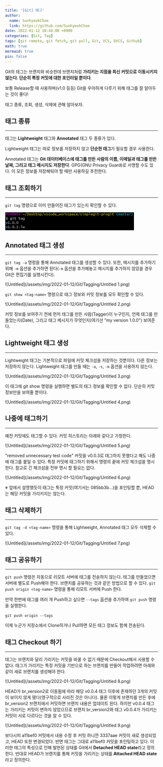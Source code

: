 ```yaml
---
title: '[Git] 태그'
author:
  name: SunhyeokChoe
  link: https://github.com/SunhyeokChoe
date: 2022-01-12 18:44:00 +0900
categories: [Git, Tag]
tags: [git remote, git fetch, git pull, Git, VCS, DVCS, Github]
math: true
mermaid: true
pin: false
---
```


Git의 태그는 브랜치와 비슷한데 브랜치처럼 **가리키는 지점을 최신 커밋으로 이동시키지 않는다. 단순히 특정 커밋에 대한 포인터일 뿐이다**.

보통 Release할 때 사용하며(v1.0 등등) Git을 우아하게 다루기 위해 태그를 잘 알아두는 것이 좋다!

태그 종류, 조회, 생성, 삭제에 관해 알아보자.

## 태그 종류

---

태그는 **Lightweight** 태그와 **Annotated** 태그 두 종류가 있다.

Lightweight 태그는 따로 정보를 저장하지 않고 **단순한 태그**가 필요할 경우 사용한다.

Annotated 태그는 **Git 데이터베이스에 태그를 만든 사람의 이름, 이메일과 태그를 만든 날짜, 그리고 태그 메시지도 저장한다**. GPG(GNU Privacy Guard)로 서명할 수도 있다. 이 모든 정보를 저장해둬야 할 때만 사용하길 추천한다.

## 태그 조회하기

---

`git tag` 명령으로 이미 만들어진 태그가 있는지 확인할 수 있다.

![Untitled](/assets/img/2022-01-12/Git/Tagging/Untitled.png)

## Annotated 태그 생성

---

`git tag -a` 명령을 통해 Annotated 태그를 생성할 수 있다. 또한, 메시지를 추가하기 위해 `-m` 옵션을 추가하면 된다(`-m` 옵션을 추가해놓고 메시지를 추가하지 않았을 경우 Git은 편집기를 실행시킨다).

![Untitled](/assets/img/2022-01-12/Git/Tagging/Untitled 1.png)

`git show <tag-name>` 명령으로 태그 정보와 커밋 정보를 모두 확인할 수 있다.

![Untitled](/assets/img/2022-01-12/Git/Tagging/Untitled 2.png)

커밋 정보를 보여주기 전에 먼저 태그를 만든 사람(Tagger)이 누구인지, 언제 태그를 만들었는지(Date), 그리고 태그 메시지가 무엇인지(여기선 "my version 1.0.0") 보여준다.

## Lightweight 태그 생성

---

Lightweight 태그는 기본적으로 파일에 커밋 체크섬을 저장하는 것뿐이다. 다른 정보는 저장하지 않는다. Lightweight 태그를 만들 때는 `-a`, `-s`, `-m` 옵션을 사용하지 않는다.

![Untitled](/assets/img/2022-01-12/Git/Tagging/Untitled 3.png)

이 태그에 git show 명령을 실행하면 별도의 태그 정보를 확인할 수 없다. 단순히 커밋 정보만을 보여줄 뿐이다.

![Untitled](/assets/img/2022-01-12/Git/Tagging/Untitled 4.png)

## 나중에 태그하기

---

예전 커밋에도 태그할 수 있다. 커밋 히스토리는 아래와 같다고 가정한다.

![Untitled](/assets/img/2022-01-12/Git/Tagging/Untitled 5.png)

"removed unnecessary test code" 커밋을 v0.0.3로 태그하지 못했다고 해도 나중에 태그를 붙일 수 있다. 특정 커밋에 태그하기 위해서 명령의 끝에 커밋 체크섬을 명시한다. 참고로 긴 체크섬을 전부 명시 할 필요는 없다.

![Untitled](/assets/img/2022-01-12/Git/Tagging/Untitled 6.png)

※ 앞에서 설명했듯이 태그는 특정 커밋(여기서는 085bb3b...)을 포인팅할 뿐, HEAD는 해당 커밋을 가리키지는 않는다.

## 태그 삭제하기

---

`git tag -d <tag-name>` 명령을 통해 Lightweight, Annotated 태그 모두 삭제할 수 있다.

![Untitled](/assets/img/2022-01-12/Git/Tagging/Untitled 7.png)

## 태그 공유하기

---

`git push` 명령은 자동으로 리모트 서버에 태그를 전송하지 않는다. 태그를 만들었으면 서버에 별도로 Push해야 한다. 브랜치를 공유하는 것과 같은 방법으로 할 수 있다. `git push origin <tag-name>` 명령을 통해 리모트 서버에 Push 한다.

만약 한번에 태그를 여러 개 Push하고 싶으면 `--tags` 옵션을 추가하여 `git push` 명령을 실행한다.

`git push origin --tags`

이제 누군가 저장소에서 Clone하거나 Pull하면 모든 태그 정보도 함께 전송된다.

## 태그 Checkout 하기

---

태그는 브랜치와 달리 가리키는 커밋을 바꿀 수 없기 때문에 Checkout해서 사용할 수 없다. 태그가 가리키는 특정 커밋을 기반으로 하는 브랜치를 만들어 작업하려면 아래와 같이 새로 브랜치를 생성해야 한다.

![Untitled](/assets/img/2022-01-12/Git/Tagging/Untitled 8.png)

HEAD가 br_version2로 이동됨에 따라 해당 v0.0.4 태그 이후에 존재하던 3개의 커밋이 보이지 않게 됐다(영구적으로 사라진 것은 아니다). 물론 이렇게 브랜치를 만든 후에 br_version2 브랜치에서 커밋하면 브랜치 내용은 업데이트 된다. 하지만 v0.0.4 태그는 가리키는 커밋이 변하지 않았으므로 브랜치 br_version2와 태그 v0.0.4가 가리키는 커밋이 서로 다르다는 것을 알 수 있다.

![Untitled](/assets/img/2022-01-12/Git/Tagging/Untitled 9.png)

보다시피 a11bef0 커밋에서 내용 수정 후 커밋 하니깐 3337aae 커밋이 새로 생성되었고, HEAD 또한 변경되었다. 반면 태그는 그대로 a11bef0 커밋을 포인팅하고 있다. 이러한 태그의 특성으로 인해 발현된 상태를 Git에서 **Detached HEAD state**라고 정의한다. 반대로 HEAD가 브랜치를 통해 커밋을 가리키는 상태를 **Attached HEAD state**라고 정의한다.